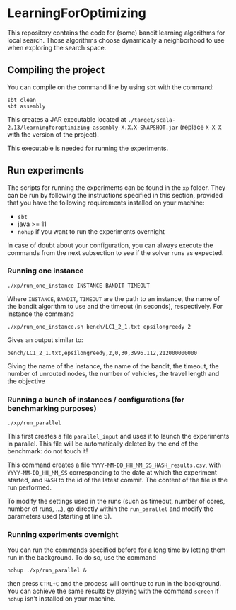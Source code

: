 # LearningForOptimizing

This repository contains the code for (some) bandit learning algorithms for local search. 
Those algorithms choose dynamically a neighborhood to use when exploring the search space.

## Compiling the project

You can compile on the command line by using `sbt` with the command:

```
sbt clean
sbt assembly
```

This creates a JAR executable located at `./target/scala-2.13/learningforoptimizing-assembly-X.X.X-SNAPSHOT.jar`
(replace `X-X-X` with the version of the project).

This executable is needed for running the experiments.

## Run experiments

The scripts for running the experiments can be found in the `xp` folder.
They can be run by following the instructions specified in this section, provided that you have the following requirements installed on your machine:

- `sbt`
- java >= 11
- `nohup` if you want to run the experiments overnight

In case of doubt about your configuration, you can always execute the commands from the next subsection to see if the solver runs as expected.

### Running one instance

```
./xp/run_one_instance INSTANCE BANDIT TIMEOUT
```

Where `INSTANCE`, `BANDIT`, `TIMEOUT` are the path to an instance, the name of the bandit algorithm to use and the timeout (in seconds), respectively.
For instance the command 

```
./xp/run_one_instance.sh bench/LC1_2_1.txt epsilongreedy 2
```

Gives an output similar to: 

```
bench/LC1_2_1.txt,epsilongreedy,2,0,30,3996.112,212000000000
```

Giving the name of the instance, the name of the bandit, the timeout, the number of unrouted nodes, the number of vehicles, the travel length and the objective

### Running a bunch of instances / configurations (for benchmarking purposes)

```
./xp/run_parallel
```

This first creates a file `parallel_input` and uses it to launch the experiments in parallel. 
This file will be automatically deleted by the end of the benchmark: do not touch it!

This command creates a file `YYYY-MM-DD_HH_MM_SS_HASH_results.csv`, 
with `YYYY-MM-DD_HH_MM_SS` corresponding to the date at which the experiment started, and `HASH` to the id of the latest commit.
The content of the file is the run performed.

To modify the settings used in the runs (such as timeout, number of cores, number of runs, ...), go directly within the `run_parallel` and modify the parameters used (starting at line 5).

### Running experiments overnight

You can run the commands specified before for a long time by letting them run in the background. To do so, use the command

```
nohup ./xp/run_parallel &
```

then press `CTRL+C` and the process will continue to run in the background. 
You can achieve the same results by playing with the command `screen` if `nohup` isn't installed on your machine.
